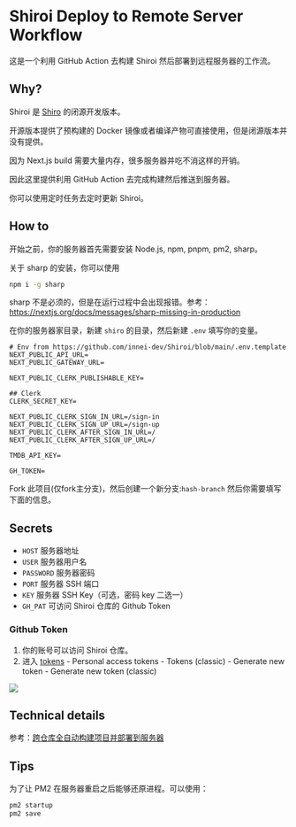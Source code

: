# Shiroi Deploy to Remote Server Workflow

这是一个利用 GitHub Action 去构建 Shiroi 然后部署到远程服务器的工作流。

## Why?

Shiroi 是 [Shiro](https://github.com/Innei/Shiro) 的闭源开发版本。

开源版本提供了预构建的 Docker 镜像或者编译产物可直接使用，但是闭源版本并没有提供。

因为 Next.js build 需要大量内存，很多服务器并吃不消这样的开销。

因此这里提供利用 GitHub Action 去完成构建然后推送到服务器。

你可以使用定时任务去定时更新 Shiroi。

## How to

开始之前，你的服务器首先需要安装 Node.js, npm, pnpm, pm2, sharp。

关于 sharp 的安装，你可以使用

```sh
npm i -g sharp
```

sharp 不是必须的，但是在运行过程中会出现报错。参考：https://nextjs.org/docs/messages/sharp-missing-in-production

在你的服务器家目录，新建 `shiro` 的目录，然后新建 `.env` 填写你的变量。

```
# Env from https://github.com/innei-dev/Shiroi/blob/main/.env.template
NEXT_PUBLIC_API_URL=
NEXT_PUBLIC_GATEWAY_URL=

NEXT_PUBLIC_CLERK_PUBLISHABLE_KEY=

## Clerk
CLERK_SECRET_KEY=

NEXT_PUBLIC_CLERK_SIGN_IN_URL=/sign-in
NEXT_PUBLIC_CLERK_SIGN_UP_URL=/sign-up
NEXT_PUBLIC_CLERK_AFTER_SIGN_IN_URL=/
NEXT_PUBLIC_CLERK_AFTER_SIGN_UP_URL=/

TMDB_API_KEY=

GH_TOKEN=
```

Fork 此项目(仅fork主分支)，然后创建一个新分支:`hash-branch`
然后你需要填写下面的信息。

## Secrets

- `HOST` 服务器地址
- `USER` 服务器用户名
- `PASSWORD` 服务器密码
- `PORT` 服务器 SSH 端口
- `KEY` 服务器 SSH Key（可选，密码 key 二选一）
- `GH_PAT` 可访问 Shiroi 仓库的 Github Token

### Github Token

1. 你的账号可以访问 Shiroi 仓库。
2. 进入 [tokens](https://github.com/settings/tokens) - Personal access tokens - Tokens (classic) - Generate new token - Generate new token (classic) 

![](https://github.com/innei-dev/shiroi-deploy-action/assets/41265413/e55d32cb-bd30-46b7-a603-7d00b3f8a413)

## Technical details

参考：[跨仓库全自动构建项目并部署到服务器](./post.md)

## Tips

为了让 PM2 在服务器重启之后能够还原进程。可以使用：

```sh
pm2 startup
pm2 save
```
